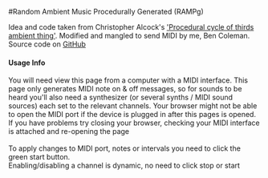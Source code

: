 #Random Ambient Music Procedurally Generated (RAMPg)

  Idea and code taken from Christopher Alcock's <a href='http://variousmusicappsofchris.herokuapp.com/sym2'/>'Procedural cycle of thirds ambient thing'</a>. Modified and mangled to send MIDI by me, Ben Coleman. Source code on <a href='https://github.com/benc-uk/generative-music'>GitHub</a>
  <h4>Usage Info</h4>
  You will need view this page from a computer with a MIDI interface. This page only generates MIDI note on &amp; off messages, so for sounds to be heard you'll also need a synthesizer (or several synths / MIDI sound sources) each set to the relevant channels. Your browser might not be able to open the MIDI port if the device is plugged in after this pages is opened. If you have problems try closing your browser, checking your MIDI interface is attached and re-opening the page<br/><br/>
  To apply changes to MIDI port, notes or intervals you need to click the green start button.<br/>
  Enabling/disabling a channel is dynamic, no need to click stop or start
